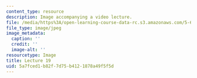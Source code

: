 ```yaml
---
content_type: resource
description: Image accompanying a video lecture.
file: /media/https%3A/open-learning-course-data-rc.s3.amazonaws.com/5-60-thermodynamics-kinetics-spring-2008/5a7fced1b82f7d75b4121878a49f5f5d_lec19_th.jpg
file_type: image/jpeg
image_metadata:
  caption: ''
  credit: ''
  image-alt: ''
resourcetype: Image
title: Lecture 19
uid: 5a7fced1-b82f-7d75-b412-1878a49f5f5d
---
```

